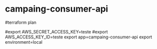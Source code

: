 # campaing-consumer-api

#terraform plan

#export AWS_SECRET_ACCESS_KEY=teste
#export AWS_ACCESS_KEY_ID=teste
export app=campaing-consumer-api
export environment=local